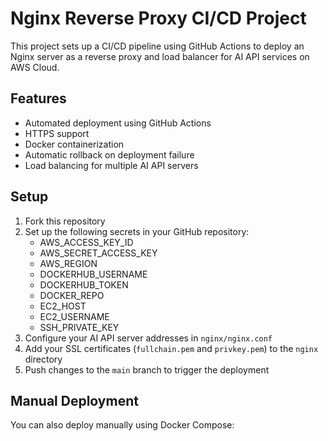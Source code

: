# Nginx Reverse Proxy CI/CD Project

This project sets up a CI/CD pipeline using GitHub Actions to deploy an Nginx server as a reverse proxy and load balancer for AI API services on AWS Cloud.

## Features

- Automated deployment using GitHub Actions
- HTTPS support
- Docker containerization
- Automatic rollback on deployment failure
- Load balancing for multiple AI API servers

## Setup

1. Fork this repository
2. Set up the following secrets in your GitHub repository:
   - AWS_ACCESS_KEY_ID
   - AWS_SECRET_ACCESS_KEY
   - AWS_REGION
   - DOCKERHUB_USERNAME
   - DOCKERHUB_TOKEN
   - DOCKER_REPO
   - EC2_HOST
   - EC2_USERNAME
   - SSH_PRIVATE_KEY
3. Configure your AI API server addresses in `nginx/nginx.conf`
4. Add your SSL certificates (`fullchain.pem` and `privkey.pem`) to the `nginx` directory
5. Push changes to the `main` branch to trigger the deployment

## Manual Deployment

You can also deploy manually using Docker Compose: